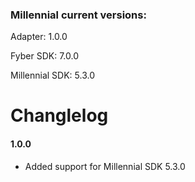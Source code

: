 ### Millennial current versions:

Adapter: 1.0.0

Fyber SDK: 7.0.0

Millennial SDK: 5.3.0

# Changlelog

#### 1.0.0

- Added support for Millennial SDK 5.3.0
